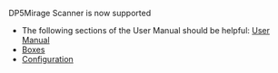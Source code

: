 DP5Mirage Scanner is now supported
* The following sections of the User Manual should be helpful: [User Manual](../../user_manual)
* [Boxes](../../user_manual/boxes/)
* [Configuration](../../admin/site-configuration/)